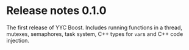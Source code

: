 # Release notes 0.1.0
The first release of YYC Boost. Includes running functions in a thread, mutexes, semaphores, task system, C++ types for `var`s and C++ code injection.
